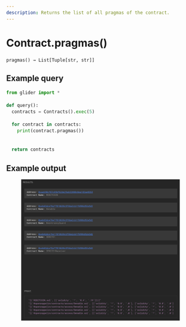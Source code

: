 ```yaml
---
description: Returns the list of all pragmas of the contract.
---
```


# Contract.pragmas()

`pragmas() → List[Tuple[str, str]]`

## Example query

```python
from glider import *

def query():
  contracts = Contracts().exec(5)

  for contract in contracts:
    print(contract.pragmas())


  return contracts
```

## Example output

<figure><img src="../../.gitbook/assets/image (74).png" alt=""><figcaption></figcaption></figure>
